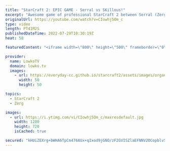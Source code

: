 ```yaml
---
title: "StarCraft 2: EPIC GAME - Serral vs SKillous!"
excerpt: "Awesome game of professional StarCraft 2 between Serral (Zerg) and SKillous (Protoss). In this 40+ minute long match we see Brood Lords, Ultralisks, Infestors, Vipers, Lurkers, Zerglings and more from the Zerg. Protoss focuses on Stalkers, Oracles, Zealots, Motherships, Carriers and Tempests to counter"
originalUrl: https://youtube.com/watch?v=CIowhj5Om_c
type: video
length: PT41M2S
publishedDateTime: 2022-07-29T10:30:19Z
heat: 58

featuredContent: "<iframe width=\"800\" height=\"500\" frameborder=\"0\" src=\"https://www.youtube.com/embed/CIowhj5Om_c\" allow=\"accelerometer; autoplay; encrypted-media; gyroscope; picture-in-picture\" allowfullscreen></iframe>"

provider:
  name: LowkoTV
  domain: lowko.tv
  images:
    - url: https://everyday-cc.github.io/starcraft2/assets/images/organizations/lowko.tv-50x50.jpg
      width: 50
      height: 50

topics:
  - StarCraft 2
  - Zerg

images:
  - url: https://i.ytimg.com/vi/CIowhj5Om_c/maxresdefault.jpg
    width: 1280
    height: 720
    isCached: true

secured: "kHUiZEXrg+bWHA6TpCm476AUx+qIxod9jGNO/zF2GVISZlaEFNNV2OCopblvSHgRfqh3ZBvgkwK06ny9nU6zPiUzIzo+ji1VOZey74e6Ff9MwajRPRtMN+sNN0ycvuz4uc86enDLZmVBoiTlhGBFTP5mDTDtjp+RwLysY9cKtFAYlM2cF7MtN4goZvvb+5bY7tUJ8+zUpQbUf8dkhnPw7EyFNLCHHCj0oO7s/e9NZ9ErM28Gzc37PpO6NNUVvN+VnlsLHEXwJassvPtkXt28v6hYla4gd8bfrVq+D/GIfe/uDxl4rsFgbWzXWfw62ftUTihMnTusqXyCCtDSw+4qjWQvKFjDTg4CpwUnKwc51WALGnTMvfZHzKUYdd4C51nlDSPEn7Sr3E5586Lxso/CBVRBQohGFvBkLY4wqHdbdiqXxWvWaX3nlalSaldccDsu;ipz46JyoUku0Ojw6YC6Msw=="
---
```


